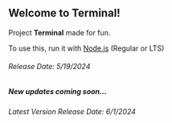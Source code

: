 <h2>Welcome to Terminal!</h2>
<p>Project <strong>Terminal</strong> made for fun.</p>
<p>To use this, run it with <a href="https://nodejs.org/">Node.js</a> (Regular or LTS)</p>
<h6>Release Date: 5/19/2024</h6>
<h5>New updates coming soon...</h5>
<h6>Latest Version Release Date: 6/1/2024</h6>

